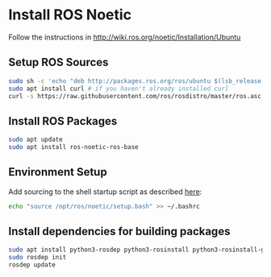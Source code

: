 # Install ROS Noetic

Follow the instructions in http://wiki.ros.org/noetic/Installation/Ubuntu

## Setup ROS Sources

```bash
sudo sh -c 'echo "deb http://packages.ros.org/ros/ubuntu $(lsb_release -sc) main" > /etc/apt/sources.list.d/ros-latest.list'
sudo apt install curl # if you haven't already installed curl
curl -s https://raw.githubusercontent.com/ros/rosdistro/master/ros.asc | sudo apt-key add -
```

## Install ROS Packages

```bash
sudo apt update
sudo apt install ros-noetic-ros-base
```

## Environment Setup

Add sourcing to the shell startup script as described [here](http://wiki.ros.org/noetic/Installation/Ubuntu#noetic.2FInstallation.2FDebEnvironment.Environment_setup):

```bash
echo "source /opt/ros/noetic/setup.bash" >> ~/.bashrc
```

## Install dependencies for building packages

```bash
sudo apt install python3-rosdep python3-rosinstall python3-rosinstall-generator python3-wstool build-essential python3-rosdep
sudo rosdep init
rosdep update
```

